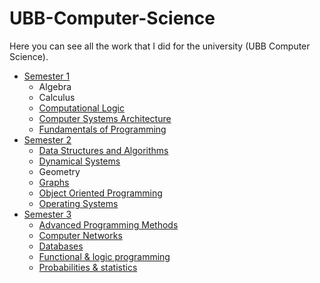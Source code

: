 # UBB-Computer-Science
Here you can see all the work that I did for the university (UBB Computer Science).

* [Semester 1](Semester1/)
    *  Algebra
    *  Calculus
    * [ Computational Logic](Semester1/Computational%20Logic/)
    * [ Computer Systems Architecture](Semester1/Computer%20Systems%20Architecture/)
    * [ Fundamentals of Programming](Semester1/Fundamentals%20of%20Programming/)
* [Semester 2](Semester2/)
    * [ Data Structures and Algorithms](Semester2/Data%20Structures%20and%20Algorithms/)
    * [ Dynamical Systems](Semester2/Dynamical%20Systems/)
    *  Geometry
    * [ Graphs](Semester2/Graphs/)
    * [ Object Oriented Programming](Semester2/Object%20Oriented%20Programming/)
    * [ Operating Systems](Semester2/Operating%20Systems/)
* [Semester 3](Semester3/)
    * [ Advanced Programming Methods](Semester3/Advanced%20Programming%20Methods/)
    * [ Computer Networks](Semester3/Computer%Networks/)
    * [ Databases](Semester3/Databases/)
    * [ Functional & logic programming](Semester3/Functional%20&%20logic%20programming/)
    * [ Probabilities & statistics](Semester3/Probabilities%20&%20statistics/)
